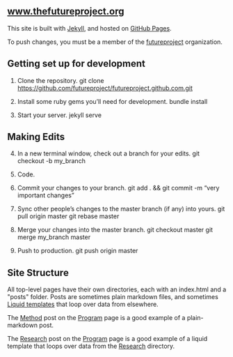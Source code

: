 www.thefutureproject.org
------------------------

This site is built with [Jekyll](http://jekyllrb.com/), and hosted on [GitHub Pages](https://help.github.com/articles/using-jekyll-with-pages/).

To push changes, you must be a member of the [futureproject](http://github.com/futureproject) organization.

## Getting set up for development

1. Clone the repository.
    git clone https://github.com/futureproject/futureproject.github.com.git

2. Install some ruby gems you’ll need for development.
    bundle install

3. Start your server.
    jekyll serve

## Making Edits

4. In a new terminal window, check out a branch for your edits.
    git checkout -b my_branch

5. Code.

6. Commit your changes to your branch.
    git add . && git commit -m “very important changes”

7. Sync other people’s changes to the master branch (if any) into yours.
    git pull origin master
    git rebase master

8. Merge your changes into the master branch.
    git checkout master
    git merge my_branch master

9. Push to production.
    git push origin master


## Site Structure

All top-level pages have their own directories, each with an index.html and a "posts" folder. Posts are sometimes plain markdown files, and sometimes [Liquid templates](http://jekyllrb.com/docs/templates/) that loop over data from elsewhere.

The [Method](http://www.thefutureproject.org/program/#the-method) post on the [Program](http://www.thefutureproject.org/program/) page is a good example of a plain-markdown post.

The [Research](http://www.thefutureproject.org/program/#research) post on the [Program](http://www.thefutureproject.org/program/) page is a good example of a liquid template that loops over data from the [Research](https://github.com/futureproject/futureproject.github.com/tree/master/research/_posts) directory.

